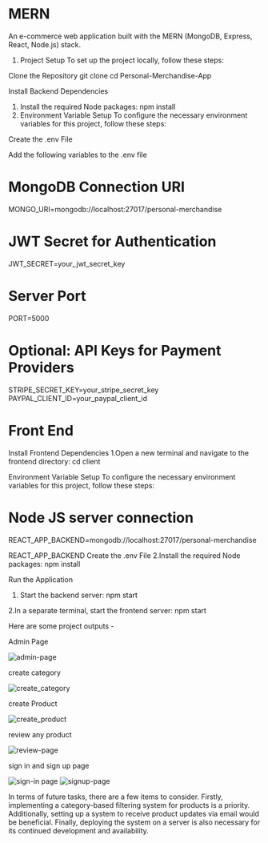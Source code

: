 # MERN
An e-commerce web application built with the MERN (MongoDB, Express, React, Node.js) stack.
1. Project Setup
To set up the project locally, follow these steps:

Clone the Repository
git clone <repository-url>
cd Personal-Merchandise-App


Install Backend Dependencies

1. Install the required Node packages:
npm install
2. Environment Variable Setup
To configure the necessary environment variables for this project, follow these steps:

Create the .env File

 Add the following variables to the .env file
   # MongoDB Connection URI
  MONGO_URI=mongodb://localhost:27017/personal-merchandise
  
  # JWT Secret for Authentication
  JWT_SECRET=your_jwt_secret_key
  
  # Server Port
  PORT=5000
  
  # Optional: API Keys for Payment Providers
  STRIPE_SECRET_KEY=your_stripe_secret_key
  PAYPAL_CLIENT_ID=your_paypal_client_id

# Front End
Install Frontend Dependencies
1.Open a new terminal and navigate to the frontend directory:
 cd client

Environment Variable Setup
To configure the necessary environment variables for this project, follow these steps:

# Node JS server connection
  REACT_APP_BACKEND=mongodb://localhost:27017/personal-merchandise

  REACT_APP_BACKEND
Create the .env File
2.Install the required Node packages:
 npm install


Run the Application
1. Start the backend server:
 npm start

2.In a separate terminal, start the frontend server:
 npm start


Here are some project outputs - 


Admin Page
 
![admin-page](https://user-images.githubusercontent.com/65112935/235117532-f1aac853-d675-481f-a533-e9437facd29a.png)

create category

![create_category](https://user-images.githubusercontent.com/65112935/235117610-6f45b616-d8e0-4543-8bf2-5ee51c4c2192.png)



create Product

![create_product](https://user-images.githubusercontent.com/65112935/235117713-5e6727a0-7db4-45ce-a471-fb087cd9b498.png)


review any product

![review-page](https://user-images.githubusercontent.com/65112935/235117798-eba2f991-07dd-48d4-bb46-f75e8d592b9e.png)

sign in and sign up page

![sign-in page](https://user-images.githubusercontent.com/65112935/235117853-fe73566e-463a-4aa3-970c-241b09871848.png)
![signup-page](https://user-images.githubusercontent.com/65112935/235117898-c03e57fb-57cf-4ace-a376-2eb7be0a622f.png)



In terms of future tasks, there are a few items to consider. Firstly, implementing a category-based filtering system for products is a priority. Additionally, setting up a system to receive product updates via email would be beneficial. Finally, deploying the system on a server is also necessary for its continued development and availability.
